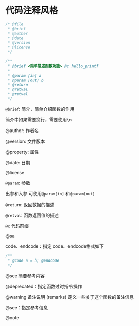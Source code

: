 # 代码注释风格



```cpp
/* @file
 * @brief
 * @auther
 * @date
 * @version
 * @license
 */
```



```c++
/**
 * @brief <简单描述函数功能> @c hello_printf
 * 
 * @param [in] a 
 * @param [out] b
 * @return
 * @retval
 * @retval
 */
```



`@brief`: 简介，简单介绍函数的作用

简介中如果需要换行，需要使用`\n`

@author: 作者名

@version: 文件版本

@property: 属性

@date: 日期

@license



`@param`: 参数

出参和入参 可使用`@param[in]` 和`@param[out]`

`@return`: 返回数据的描述

`@retval`: 函数返回值的描述



`@c` 代码前缀

@sa

code、endcode：指定 code、endcode格式如下

```C
/**
 * @code a = b; @endcode
 */
```

@see 简要参考内容

@deprecated：指定函数过时指令操作

@warning 备注说明 (remarks) 定义一些关于这个函数的备注信息

@see：指定参考信息

@note


